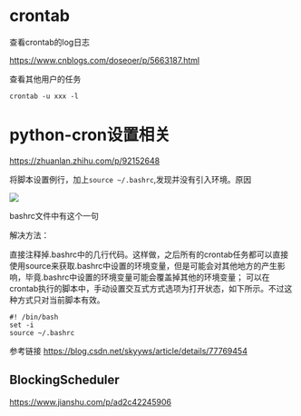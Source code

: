 # crontab 

查看crontab的log日志

https://www.cnblogs.com/doseoer/p/5663187.html


查看其他用户的任务
```
crontab -u xxx -l
```




# python-cron设置相关

https://zhuanlan.zhihu.com/p/92152648


将脚本设置例行，加上`source ~/.bashrc`,发现并没有引入环境。原因

![](../../Draft/media/15821981132887/15821981832654.jpg)

bashrc文件中有这个一句

解决方法：

直接注释掉.bashrc中的几行代码。这样做，之后所有的crontab任务都可以直接使用source来获取.bashrc中设置的环境变量，但是可能会对其他地方的产生影响，毕竟.bashrc中设置的环境变量可能会覆盖掉其他的环境变量；
可以在crontab执行的脚本中，手动设置交互式方式选项为打开状态，如下所示。不过这种方式只对当前脚本有效。

```
#! /bin/bash
set -i
source ~/.bashrc
```

参考链接 https://blog.csdn.net/skyyws/article/details/77769454



## BlockingScheduler
https://www.jianshu.com/p/ad2c42245906